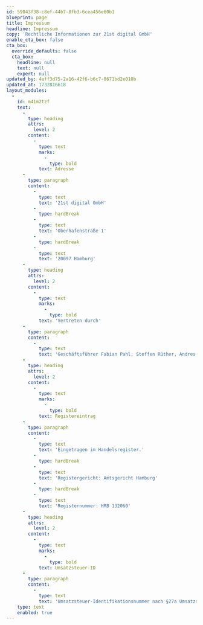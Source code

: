 ```yaml
---
id: 59043f38-c8ef-44b7-8fb3-6cea456e60b1
blueprint: page
title: Impressum
headline: Impressum
copy: 'Rechtliche Informationen zur 21st digital GmbH'
enable_cta_box: false
cta_box:
  override_defaults: false
  cta_box:
    headline: null
    text: null
    expert: null
updated_by: 4eff3d75-2a16-42f6-b6c7-0671bd2e010b
updated_at: 1732816618
layout_modules:
  -
    id: m41m2tzf
    text:
      -
        type: heading
        attrs:
          level: 2
        content:
          -
            type: text
            marks:
              -
                type: bold
            text: Adresse
      -
        type: paragraph
        content:
          -
            type: text
            text: '21st digital GmbH'
          -
            type: hardBreak
          -
            type: text
            text: 'Oberhafenstraße 1'
          -
            type: hardBreak
          -
            type: text
            text: '20097 Hamburg'
      -
        type: heading
        attrs:
          level: 2
        content:
          -
            type: text
            marks:
              -
                type: bold
            text: 'Vertreten durch'
      -
        type: paragraph
        content:
          -
            type: text
            text: 'Geschäftsführer Fabian Pahl, Steffen Rüther, Andres Stennert'
      -
        type: heading
        attrs:
          level: 2
        content:
          -
            type: text
            marks:
              -
                type: bold
            text: Registereintrag
      -
        type: paragraph
        content:
          -
            type: text
            text: 'Eingetragen im Handelsregister.'
          -
            type: hardBreak
          -
            type: text
            text: 'Registergericht: Amtsgericht Hamburg'
          -
            type: hardBreak
          -
            type: text
            text: 'Registernummer: HRB 132060'
      -
        type: heading
        attrs:
          level: 2
        content:
          -
            type: text
            marks:
              -
                type: bold
            text: Umsatzsteuer-ID
      -
        type: paragraph
        content:
          -
            type: text
            text: 'Umsatzsteuer-Identifikationsnummer nach §27a Umsatzsteuergesetz: DE295107891'
    type: text
    enabled: true
---
```

